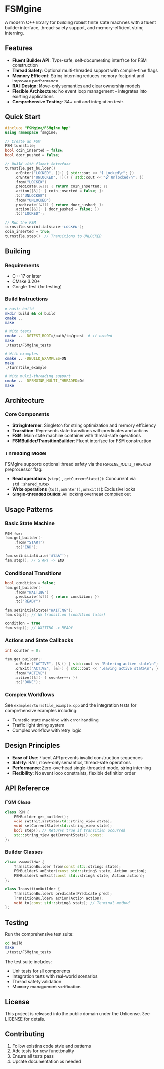# FSMgine

A modern C++ library for building robust finite state machines with a fluent builder interface, thread-safety support, and memory-efficient string interning.

## Features

- **Fluent Builder API**: Type-safe, self-documenting interface for FSM construction
- **Thread Safety**: Optional multi-threaded support with compile-time flags
- **Memory Efficient**: String interning reduces memory footprint and improves performance
- **RAII Design**: Move-only semantics and clear ownership models
- **Flexible Architecture**: No event loop management - integrates into existing applications
- **Comprehensive Testing**: 34+ unit and integration tests

## Quick Start

```cpp
#include "FSMgine/FSMgine.hpp"
using namespace fsmgine;

// Create an FSM
FSM turnstile;
bool coin_inserted = false;
bool door_pushed = false;

// Build with fluent interface
turnstile.get_builder()
    .onEnter("LOCKED", []() { std::cout << "🔒 Locked\n"; })
    .onEnter("UNLOCKED", []() { std::cout << "🔓 Unlocked\n"; })
    .from("LOCKED")
    .predicate([&]() { return coin_inserted; })
    .action([&]() { coin_inserted = false; })
    .to("UNLOCKED")
    .from("UNLOCKED")
    .predicate([&]() { return door_pushed; })
    .action([&]() { door_pushed = false; })
    .to("LOCKED");

// Run the FSM
turnstile.setInitialState("LOCKED");
coin_inserted = true;
turnstile.step(); // Transitions to UNLOCKED
```

## Building

### Requirements
- C++17 or later
- CMake 3.20+
- Google Test (for testing)

### Build Instructions

```bash
# Basic build
mkdir build && cd build
cmake ..
make

# With tests
cmake .. -DGTEST_ROOT=/path/to/gtest  # if needed
make
./tests/FSMgine_tests

# With examples
cmake .. -DBUILD_EXAMPLES=ON
make
./turnstile_example

# With multi-threading support
cmake .. -DFSMGINE_MULTI_THREADED=ON
make
```

## Architecture

### Core Components

- **StringInterner**: Singleton for string optimization and memory efficiency
- **Transition**: Represents state transitions with predicates and actions  
- **FSM**: Main state machine container with thread-safe operations
- **FSMBuilder/TransitionBuilder**: Fluent interface for FSM construction

### Threading Model

FSMgine supports optional thread safety via the `FSMGINE_MULTI_THREADED` preprocessor flag:

- **Read operations** (`step()`, `getCurrentState()`): Concurrent via `std::shared_mutex`
- **Write operations** (`to()`, `onEnter()`, `onExit()`): Exclusive locks
- **Single-threaded builds**: All locking overhead compiled out

## Usage Patterns

### Basic State Machine

```cpp
FSM fsm;
fsm.get_builder()
    .from("START")
    .to("END");

fsm.setInitialState("START");
fsm.step(); // START -> END
```

### Conditional Transitions

```cpp
bool condition = false;
fsm.get_builder()
    .from("WAITING")
    .predicate([&]() { return condition; })
    .to("READY");

fsm.setInitialState("WAITING");
fsm.step(); // No transition (condition false)

condition = true;
fsm.step(); // WAITING -> READY
```

### Actions and State Callbacks

```cpp
int counter = 0;

fsm.get_builder()
    .onEnter("ACTIVE", [&]() { std::cout << "Entering active state\n"; })
    .onExit("ACTIVE", [&]() { std::cout << "Leaving active state\n"; })
    .from("ACTIVE")
    .action([&]() { counter++; })
    .to("DONE");
```

### Complex Workflows

See `examples/turnstile_example.cpp` and the integration tests for comprehensive examples including:
- Turnstile state machine with error handling
- Traffic light timing system  
- Complex workflow with retry logic

## Design Principles

- **Ease of Use**: Fluent API prevents invalid construction sequences
- **Safety**: RAII, move-only semantics, thread-safe operations
- **Performance**: Zero-overhead single-threaded mode, string interning
- **Flexibility**: No event loop constraints, flexible definition order

## API Reference

### FSM Class

```cpp
class FSM {
    FSMBuilder get_builder();
    void setInitialState(std::string_view state);
    void setCurrentState(std::string_view state);
    bool step(); // Returns true if transition occurred
    std::string_view getCurrentState() const;
};
```

### Builder Classes

```cpp
class FSMBuilder {
    TransitionBuilder from(const std::string& state);
    FSMBuilder& onEnter(const std::string& state, Action action);
    FSMBuilder& onExit(const std::string& state, Action action);
};

class TransitionBuilder {
    TransitionBuilder& predicate(Predicate pred);
    TransitionBuilder& action(Action action);
    void to(const std::string& state); // Terminal method
};
```

## Testing

Run the comprehensive test suite:

```bash
cd build
make
./tests/FSMgine_tests
```

The test suite includes:
- Unit tests for all components
- Integration tests with real-world scenarios  
- Thread safety validation
- Memory management verification

## License

This project is released into the public domain under the Unlicense. See LICENSE for details.

## Contributing

1. Follow existing code style and patterns
2. Add tests for new functionality
3. Ensure all tests pass
4. Update documentation as needed
